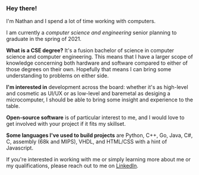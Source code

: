 ### Hey there!

I'm Nathan and I spend a lot of time working with computers.

I am currently a _computer science and engineering_ senior planning to graduate in the spring of 2021.

__What is a CSE degree?__ It's a fusion bachelor of science in computer science and computer engineering. This means that I have a larger scope of knowledge concerning both hardware and software compared to either of those degrees on their own. Hopefully that means I can bring some understanding to problems on either side.

__I'm interested in__ development across the board: whether it's as high-level and cosmetic as UI/UX or as low-level and baremetal as desiging a microcomputer, I should be able to bring some insight and experience to the table.

__Open-source software__ is of particular interest to me, and I would love to get involved with your project if it fits my skillset.

__Some languages I've used to build projects__ are Python, C++, Go, Java, C#, C, assembly (68k and MIPS), VHDL, and HTML/CSS with a hint of Javascript.

If you're interested in working with me or simply learning more about me or my qualifications, please reach out to me on [LinkedIn](https://www.linkedin.com/in/nathan-tompkins-396957180).
